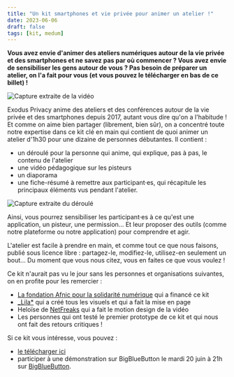 ```yaml
---
title: "Un kit smartphones et vie privée pour animer un atelier !"
date: 2023-06-06
draft: false
tags: [kit, medum]
---
```


**Vous avez envie d'animer des ateliers numériques autour de la vie privée et des smartphones et ne savez pas par où commencer ? Vous avez envie de sensibiliser les gens autour de vous ? Pas besoin de préparer un atelier, on l'a fait pour vous (et vous pouvez le télécharger en bas de ce billet) !**

![Capture extraite de la vidéo](/media/post/kitdebutant/video.png)

Exodus Privacy anime des ateliers et des conférences autour de la vie privée et des smartphones depuis 2017, autant vous dire qu'on a l'habitude ! Et comme on aime bien partager (librement, bien sûr), on a concentré toute notre expertise dans ce kit clé en main qui contient de quoi animer un atelier d'1h30 pour une dizaine de personnes débutantes. Il contient :

* un déroulé pour la personne qui anime, qui explique, pas à pas, le contenu de l'atelier
* une vidéo pédagogique sur les pisteurs
* un diaporama
* une fiche-résumé à remettre aux participant·es, qui récapitule les principaux éléments vus pendant l'atelier.

![Capture extraite du déroulé](/media/post/kitdebutant/deroule.png)

Ainsi, vous pourrez sensibiliser les participant·es à ce qu'est une application, un pisteur, une permission... Et leur proposer des outils (comme notre plateforme ou notre application) pour comprendre et agir.

L'atelier est facile à prendre en main, et comme tout ce que nous faisons, publié sous licence libre : partagez-le, modifiez-le, utilisez-en seulement un bout… Du moment que vous nous citez, vous en faites ce que vous voulez !

Ce kit n'aurait pas vu le jour sans les personnes et organisations suivantes, on en profite pour les remercier :

* [La fondation Afnic pour la solidarité numérique](https://www.fondation-afnic.fr) qui a financé ce kit
* [_Lila*](https://lila.ink/) qui a créé tous les visuels et qui a fait la mise en page
* Heloïse de [NetFreaks](https://twitter.com/netfreaksfr) qui a fait le motion design de la vidéo
* Les personnes qui ont testé le premier prototype de ce kit et qui nous ont fait des retours critiques !

Si ce kit vous intéresse, vous pouvez :

* [le télécharger ici](https://github.com/Exodus-Privacy/kit-pedagogique/archive/refs/heads/main.zip)
* participer à une démonstration sur BigBlueButton le mardi 20 juin à 21h  sur [BigBlueButton](https://bbb.faimaison.net/b/jul-ipo-h1s-gdk).
